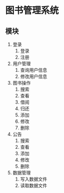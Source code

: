 # 图书管理系统
## 模块
1. 登录
   1. 登录
   2. 注册
2. 用户管理
   1. 查询用户信息
   2. 修改用户信息
3. 图书操作
   1. 搜索
   2. 查看
   3. 借阅
   4. 归还
   5. 添加
   6. 修改
   7. 删除
4. 公告
   1. 搜索
   2. 查看
   3. 添加
   4. 修改
   5. 删除
5. 数据管理
   1. 写入数据文件
   2. 读取数据文件